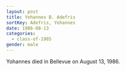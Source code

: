 ```yaml
---
layout: post
title: Yohannes B. Adefris
sortKey: Adefris, Yohannes
date: 1986-08-13
categories:
  - class-of-1985
gender: male
---
```


Yohannes died in Bellevue on August 13, 1986.
